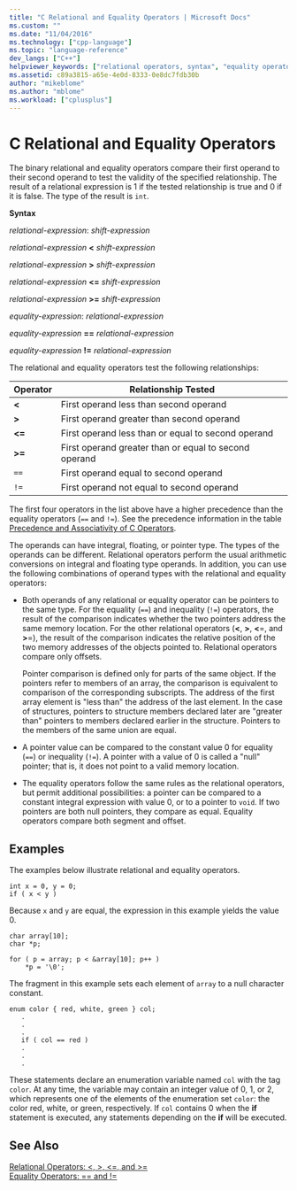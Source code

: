 ```yaml
---
title: "C Relational and Equality Operators | Microsoft Docs"
ms.custom: ""
ms.date: "11/04/2016"
ms.technology: ["cpp-language"]
ms.topic: "language-reference"
dev_langs: ["C++"]
helpviewer_keywords: ["relational operators, syntax", "equality operator", "operators [C], equality", "equality operator, syntax", "operators [C], relational"]
ms.assetid: c89a3815-a65e-4e0d-8333-0e8dc7fdb30b
author: "mikeblome"
ms.author: "mblome"
ms.workload: ["cplusplus"]
---
```

# C Relational and Equality Operators

The binary relational and equality operators compare their first operand to their second operand to test the validity of the specified relationship. The result of a relational expression is 1 if the tested relationship is true and 0 if it is false. The type of the result is `int`.

**Syntax**

*relational-expression*:
*shift-expression*

*relational-expression*  **\<**  *shift-expression*

*relational-expression*  **>**  *shift-expression*

*relational-expression*  **\<=**  *shift-expression*

*relational-expression*  **>=**  *shift-expression*

*equality-expression*:
*relational-expression*

*equality-expression*  **==**  *relational-expression*

*equality-expression*  **!=**  *relational-expression*

The relational and equality operators test the following relationships:

|Operator|Relationship Tested|
|--------------|-------------------------|
|**\<**|First operand less than second operand|
|**>**|First operand greater than second operand|
|**\<=**|First operand less than or equal to second operand|
|**>=**|First operand greater than or equal to second operand|
|`==`|First operand equal to second operand|
|`!=`|First operand not equal to second operand|

The first four operators in the list above have a higher precedence than the equality operators (`==` and `!=`). See the precedence information in the table [Precedence and Associativity of C Operators](../c-language/precedence-and-order-of-evaluation.md).

The operands can have integral, floating, or pointer type. The types of the operands can be different. Relational operators perform the usual arithmetic conversions on integral and floating type operands. In addition, you can use the following combinations of operand types with the relational and equality operators:

- Both operands of any relational or equality operator can be pointers to the same type. For the equality (`==`) and inequality (`!=`) operators, the result of the comparison indicates whether the two pointers address the same memory location. For the other relational operators (**\<**, **>**, **\<**=, and **>**=), the result of the comparison indicates the relative position of the two memory addresses of the objects pointed to. Relational operators compare only offsets.

     Pointer comparison is defined only for parts of the same object. If the pointers refer to members of an array, the comparison is equivalent to comparison of the corresponding subscripts. The address of the first array element is "less than" the address of the last element. In the case of structures, pointers to structure members declared later are "greater than" pointers to members declared earlier in the structure. Pointers to the members of the same union are equal.

- A pointer value can be compared to the constant value 0 for equality (`==`) or inequality (`!=`). A pointer with a value of 0 is called a "null" pointer; that is, it does not point to a valid memory location.

- The equality operators follow the same rules as the relational operators, but permit additional possibilities: a pointer can be compared to a constant integral expression with value 0, or to a pointer to `void`. If two pointers are both null pointers, they compare as equal. Equality operators compare both segment and offset.

## Examples

The examples below illustrate relational and equality operators.

```
int x = 0, y = 0;
if ( x < y )
```

Because `x` and `y` are equal, the expression in this example yields the value 0.

```
char array[10];
char *p;

for ( p = array; p < &array[10]; p++ )
    *p = '\0';
```

The fragment in this example sets each element of `array` to a null character constant.

```
enum color { red, white, green } col;
   .
   .
   .
   if ( col == red )
   .
   .
   .
```

These statements declare an enumeration variable named `col` with the tag `color`. At any time, the variable may contain an integer value of 0, 1, or 2, which represents one of the elements of the enumeration set `color`: the color red, white, or green, respectively. If `col` contains 0 when the **if** statement is executed, any statements depending on the **if** will be executed.

## See Also

[Relational Operators: \<, >, \<=, and >=](../cpp/relational-operators-equal-and-equal.md)<br/>
[Equality Operators: == and !=](../cpp/equality-operators-equal-equal-and-exclpt-equal.md)